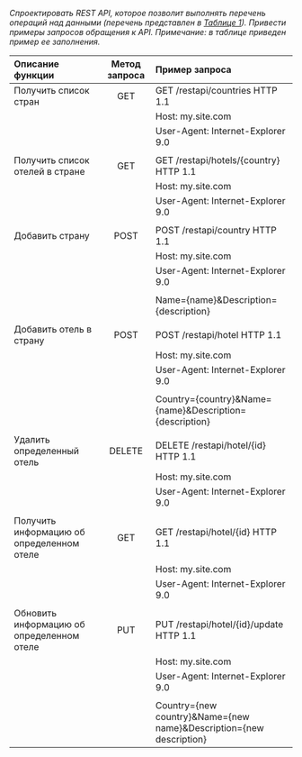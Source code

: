 *Спроектировать REST API, которое позволит выполнять перечень операций над данными (перечень представлен в [Таблице 1](https://docs.google.com/document/d/1wFRh8t6A0U1LM5JG5bsQZEqgq_qS9V7dOrsd8fMhNS0/edit?usp=sharing)). Привести примеры запросов обращения к API.*
*Примечание: в таблице приведен пример ее заполнения.*


| Описание функции | Метод запроса | Пример запроса |
|:-----|:-----:|:-----|
| Получить список стран | GET | GET /restapi/countries HTTP 1.1 |
| | | Host: my.site.com |
| | | User-Agent: Internet-Explorer 9.0 |
| | | |
| Получить список отелей в стране | GET | GET /restapi/hotels/{country} HTTP 1.1 |
| | | Host: my.site.com |
| | | User-Agent: Internet-Explorer 9.0 |
| | | |
| Добавить страну | POST | POST /restapi/country HTTP 1.1 |
| | | Host: my.site.com |
| | | User-Agent: Internet-Explorer 9.0 |
| | | |
| | | Name={name}&Description={description} |
| | | |
| Добавить отель в страну | POST | POST /restapi/hotel HTTP 1.1 |
| | | Host: my.site.com |
| | | User-Agent: Internet-Explorer 9.0 |
| | | |
| | | Country={country}&Name={name}&Description={description} |
| | | |
| Удалить определенный отель | DELETE | DELETE /restapi/hotel/{id} HTTP 1.1 |
| | | Host: my.site.com |
| | | User-Agent: Internet-Explorer 9.0 |
| | | |
| Получить информацию об определенном отеле | GET | GET /restapi/hotel/{id} HTTP 1.1 |
| | | Host: my.site.com |
| | | User-Agent: Internet-Explorer 9.0 |
| | | |
| Обновить информацию об определенном отеле | PUT | PUT /restapi/hotel/{id}/update HTTP 1.1 |
| | | Host: my.site.com |
| | | User-Agent: Internet-Explorer 9.0 |
| | | |
| | | Country={new country}&Name={new name}&Description={new description} |